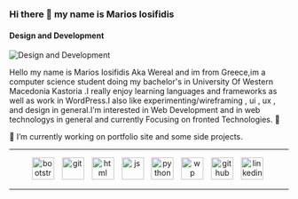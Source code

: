 ### Hi there 👋 my name is Marios Iosifidis
#### Design and Development
![Design and Development](https://images.unsplash.com/photo-1671141163206-81905d4bf952?ixlib=rb-4.0.3&ixid=MnwxMjA3fDB8MHxwaG90by1wYWdlfHx8fGVufDB8fHx8&auto=format&fit=crop&w=1170&q=80") 

Hello my name is Marios Iosifidis Aka Wereal and im from Greece,im a computer science student doing my bachelor's in University Of Western Macedonia Kastoria .I really enjoy learning languages and frameworks as well as work in WordPress.I also like experimenting/wireframing , ui , ux , and design in general.I’m interested in Web Development and in web technologys in general and currently Focusing on fronted Technologies. 👀
<br>

🔭 I’m currently working on portfolio site  and some side projects.
<br>
<hr> 

<div align="center">
<img alt="bootstrap" height='40' style="padding-right:10px;"   src="https://cdn.jsdelivr.net/gh/devicons/devicon/icons/bootstrap/bootstrap-original-wordmark.svg" />
<img alt="git"height='40'style="padding-right:10px;"  src="https://cdn.jsdelivr.net/gh/devicons/devicon/icons/git/git-plain-wordmark.svg" />
<img alt="html" height='40'style="padding-right:10px;"   src="https://cdn.jsdelivr.net/gh/devicons/devicon/icons/html5/html5-original-wordmark.svg"  />
<img alt="js"height='40'style="padding-right:10px;"   src="https://cdn.jsdelivr.net/gh/devicons/devicon/icons/javascript/javascript-original.svg" />
<img alt="python" height='40'style="padding-right:10px;" src="https://cdn.jsdelivr.net/gh/devicons/devicon/icons/python/python-original.svg"  />
<img alt="wp" height="40" style="padding-right:10px;" src="https://cdn.jsdelivr.net/gh/devicons/devicon/icons/wordpress/wordpress-original.svg" />
<a href="https://github.com/wereal" target="_blank"> 
<img alt='github' height='40' style="padding-right:10px;" src='https://cdn.jsdelivr.net/npm/simple-icons@3.0.1/icons/github.svg' ></a>
<a href="https://www.linkedin.com/in/iosifidismarios//" target="_blank" ><img alt='linkedin' height='40' style="padding-right:5px;" src='https://cdn.jsdelivr.net/npm/simple-icons@3.0.1/icons/linkedin.svg' ></a>
</div>
 <hr> 
